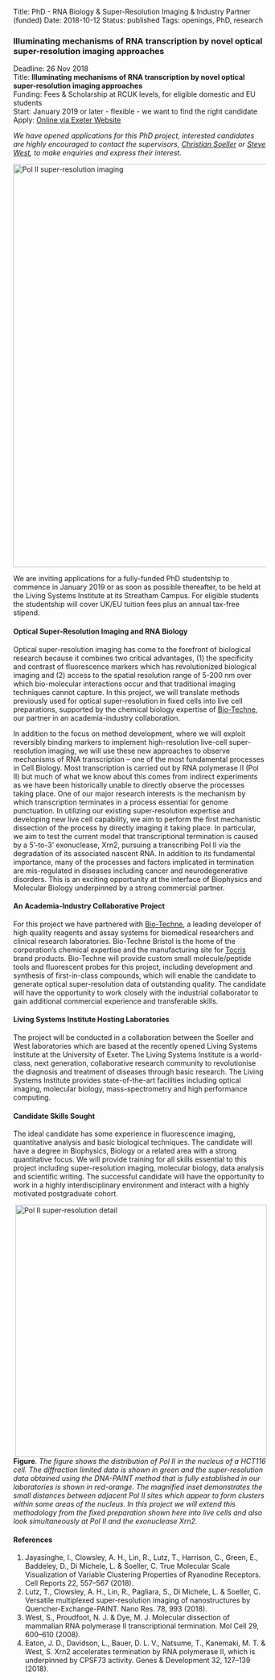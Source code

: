 Title: PhD - RNA Biology & Super-Resolution Imaging & Industry Partner (funded)
Date: 2018-10-12
Status: published
Tags: openings, PhD, research

### Illuminating mechanisms of RNA transcription by novel optical super-resolution imaging approaches

Deadline: 26 Nov 2018 <br>
Title: **Illuminating mechanisms of RNA transcription by novel optical super-resolution imaging approaches** <br>
Funding: Fees & Scholarship at RCUK levels, for eligible domestic and EU students<br>
Start: January 2019 or later - flexible - we want to find the right candidate <br>
Apply: [Online via Exeter Website](http://www.exeter.ac.uk/studying/funding/award/?id=3307)

_We have opened applications for this PhD project, interested candidates are highly encouraged to contact the supervisors, [Christian Soeller](http://emps.exeter.ac.uk/physics-astronomy/staff/cs463) or [Steve West](https://www.exeter.ac.uk/livingsystems/team/faculty/west/), to make enquiries and express their interest._

<img align="center" width="800"
src="{filename}/images/research/POLII-PAINT-for-web-page-03.png" alt="Pol II super-resolution imaging">

We are inviting applications for a fully-funded PhD studentship to commence in January 2019 or as soon as possible thereafter, to be held at the Living Systems Institute at its Streatham Campus.  For eligible students the studentship will cover UK/EU tuition fees plus an annual tax-free stipend.

#### Optical Super-Resolution Imaging and RNA Biology

Optical super-resolution imaging has come to the forefront of biological research because it combines two critical advantages, (1) the specificity and contrast of fluorescence markers which has revolutionized biological imaging and (2) access to the spatial resolution range of 5-200 nm over which bio-molecular interactions occur and that traditional imaging techniques cannot capture. In this project, we will translate methods previously used for optical super-resolution in fixed cells into live cell preparations, supported by the chemical biology expertise of [Bio-Techne](https://www.bio-techne.com/), our partner in an academia-industry collaboration.

In addition to the focus on method development, where we will exploit reversibly binding markers to implement high-resolution live-cell super-resolution imaging, we will use these new approaches to observe mechanisms of RNA transcription – one of the most fundamental processes in Cell Biology.  Most transcription is carried out by RNA polymerase II (Pol II) but much of what we know about this comes from indirect experiments as we have been historically unable to directly observe the processes taking place.  One of our major research interests is the mechanism by which transcription terminates in a process essential for genome punctuation.  In utilizing our existing super-resolution expertise and developing new live cell capability, we aim to perform the first mechanistic dissection of the process by directly imaging it taking place.  In particular, we aim to test the current model that transcriptional termination is caused by a 5’-to-3’ exonuclease, Xrn2, pursuing a transcribing Pol II via the degradation of its associated nascent RNA.  In addition to its fundamental importance, many of the processes and factors implicated in termination are mis-regulated in diseases including cancer and neurodegenerative disorders.  This is an exciting opportunity at the interface of Biophysics and Molecular Biology underpinned by a strong commercial partner.

#### An Academia-Industry Collaborative Project

For this project we have partnered with [Bio-Techne](https://www.bio-techne.com/), a leading developer of high quality reagents and assay systems for biomedical researchers and clinical research laboratories. Bio-Techne Bristol is the home of the corporation’s chemical expertise and the manufacturing site for [Tocris](https://www.tocris.com/) brand products. Bio-Techne will provide custom small molecule/peptide tools and fluorescent probes for this project, including development and synthesis of first-in-class compounds, which will enable the candidate to generate optical super-resolution data of outstanding quality. The candidate will have the opportunity to work closely with the industrial collaborator to gain additional commercial experience and transferable skills.

#### Living Systems Institute Hosting Laboratories

The project will be conducted in a collaboration between the Soeller and West laboratories which are based at the recently opened Living Systems Institute at the University of Exeter. The Living Systems Institute is a world-class, next generation, collaborative research community to revolutionise the diagnosis and treatment of diseases through basic research. The Living Systems Institute provides state-of-the-art facilities including optical imaging, molecular biology, mass-spectrometry and high performance computing.

#### Candidate Skills Sought

The ideal candidate has some experience in fluorescence imaging, quantitative analysis and basic biological techniques. The candidate will have a degree in Biophysics, Biology or a related area with a strong quantitative focus. We will provide training for all skills essential to this project including super-resolution imaging, molecular biology, data analysis and scientific writing. The successful candidate will have the opportunity to work in a highly interdisciplinary environment and interact with a highly motivated postgraduate cohort.

<img style="float:right; border-left:18px solid white" width="500"
src="{filename}/images/research/POLII-PAINT-for-web-page-02.png" alt="Pol II super-resolution detail">

__Figure__. _The figure shows the distribution of Pol II in the nucleus of a HCT116 cell. The diffraction limited data is shown in green and the super-resolution data obtained using the DNA-PAINT method that is fully established in our laboratories is shown in red-orange. The magnified inset demonstrates the small distances between adjacent Pol II sites which appear to form clusters within some areas of the nucleus. In this project we will extend this methodology from the fixed preparation shown here into live cells and also look simultaneously at Pol II and the exonuclease Xrn2._

<p style="clear:right"></p>

#### References

1.	Jayasinghe, I., Clowsley, A. H., Lin, R., Lutz, T., Harrison, C., Green, E., Baddeley, D., Di Michele, L. & Soeller, C. True Molecular Scale Visualization of Variable Clustering Properties of Ryanodine Receptors. Cell Reports 22, 557–567 (2018).
2.	Lutz, T., Clowsley, A. H., Lin, R., Pagliara, S., Di Michele, L. & Soeller, C. Versatile multiplexed super-resolution imaging of nanostructures by Quencher-Exchange-PAINT. Nano Res. 78, 993 (2018).
3.	West, S., Proudfoot, N. J. & Dye, M. J. Molecular dissection of mammalian RNA polymerase II transcriptional termination. Mol Cell 29, 600–610 (2008).
4.	Eaton, J. D., Davidson, L., Bauer, D. L. V., Natsume, T., Kanemaki, M. T. & West, S. Xrn2 accelerates termination by RNA polymerase II, which is underpinned by CPSF73 activity. Genes & Development 32, 127–139 (2018).
